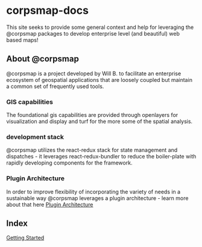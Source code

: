 # corpsmap-docs
This site seeks to provide some general context and help for leveraging the @corpsmap packages to develop enterprise level (and beautiful) web based maps!

## About @corpsmap
@corpsmap is a project developed by Will B. to facilitate an enterprise ecosystem of geospatial applications that are loosely coupled but maintain a common set of frequently used tools. 
### GIS capabilities
The foundational gis capabilities are provided through openlayers for visualization and display and turf for the more some of the spatial analysis.

### development stack
@corpsmap utilizes the react-redux stack for state management and dispatches - it leverages react-redux-bundler to reduce the boiler-plate with rapidly developing components for the framework.

### Plugin Architecture
In order to improve flexibility of incorporating the variety of needs in a sustainable way @corpsmap leverages a plugin architecture - learn more about that here [Plugin Architecture](assets/pluginArchitecture.html "Learn about creating a plugin!")

## Index


[Getting Started](assets/gettingStarted.html "Let's get started!")


